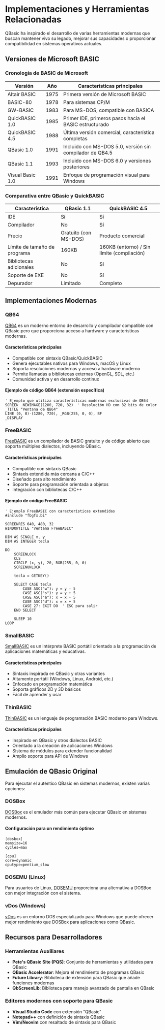 # Implementaciones y Herramientas Relacionadas

QBasic ha inspirado el desarrollo de varias herramientas modernas que buscan mantener vivo su legado, mejorar sus capacidades o proporcionar compatibilidad en sistemas operativos actuales.

## Versiones de Microsoft BASIC

### Cronología de BASIC de Microsoft

| Versión          | Año  | Características principales                              |
| ---------------- | ---- | -------------------------------------------------------- |
| Altair BASIC     | 1975 | Primera versión de Microsoft BASIC                       |
| BASIC-80         | 1978 | Para sistemas CP/M                                       |
| GW-BASIC         | 1983 | Para MS-DOS, compatible con BASICA                       |
| QuickBASIC 1.0   | 1985 | Primer IDE, primeros pasos hacia el BASIC estructurado   |
| QuickBASIC 4.5   | 1988 | Última versión comercial, característica completas       |
| QBasic 1.0       | 1991 | Incluido con MS-DOS 5.0, versión sin compilador de QB4.5 |
| QBasic 1.1       | 1993 | Incluido con MS-DOS 6.0 y versiones posteriores          |
| Visual Basic 1.0 | 1991 | Enfoque de programación visual para Windows              |

### Comparativa entre QBasic y QuickBASIC

| Característica               | QBasic 1.1            | QuickBASIC 4.5                             |
| ---------------------------- | --------------------- | ------------------------------------------ |
| IDE                          | Sí                    | Sí                                         |
| Compilador                   | No                    | Sí                                         |
| Precio                       | Gratuito (con MS-DOS) | Producto comercial                         |
| Límite de tamaño de programa | 160KB                 | 160KB (entorno) / Sin límite (compilación) |
| Bibliotecas adicionales      | No                    | Sí                                         |
| Soporte de EXE               | No                    | Sí                                         |
| Depurador                    | Limitado              | Completo                                   |

## Implementaciones Modernas

### QB64

[QB64](https://qb64.com) es un moderno entorno de desarrollo y compilador compatible con QBasic pero que proporciona acceso a hardware y características modernas.

#### Características principales

- Compatible con sintaxis QBasic/QuickBASIC
- Genera ejecutables nativos para Windows, macOS y Linux
- Soporta resoluciones modernas y acceso a hardware moderno
- Permite llamadas a bibliotecas externas (OpenGL, SDL, etc.)
- Comunidad activa y en desarrollo continuo

#### Ejemplo de código QB64 (extensión específica)

```qbasic
' Ejemplo que utiliza características modernas exclusivas de QB64
SCREEN _NEWIMAGE(1280, 720, 32)  ' Resolución HD con 32 bits de color
_TITLE "Ventana de QB64"
LINE (0, 0)-(1280, 720), _RGB(255, 0, 0), BF
_DISPLAY
```

### FreeBASIC

[FreeBASIC](https://freebasic.net/) es un compilador de BASIC gratuito y de código abierto que soporta múltiples dialectos, incluyendo QBasic.

#### Características principales

- Compatible con sintaxis QBasic
- Sintaxis extendida más cercana a C/C++
- Diseñado para alto rendimiento
- Soporte para programación orientada a objetos
- Integración con bibliotecas C/C++

#### Ejemplo de código FreeBASIC

```freebasic
' Ejemplo FreeBASIC con características extendidas
#include "fbgfx.bi"

SCREENRES 640, 480, 32
WINDOWTITLE "Ventana FreeBASIC"

DIM AS SINGLE x, y
DIM AS INTEGER tecla

DO
    SCREENLOCK
    CLS
    CIRCLE (x, y), 20, RGB(255, 0, 0)
    SCREENUNLOCK
    
    tecla = GETKEY()
    
    SELECT CASE tecla
        CASE ASC("w"): y = y - 5
        CASE ASC("s"): y = y + 5
        CASE ASC("a"): x = x - 5
        CASE ASC("d"): x = x + 5
        CASE 27: EXIT DO  ' ESC para salir
    END SELECT
    
    SLEEP 10
LOOP
```

### SmallBASIC

[SmallBASIC](https://smallbasic.sourceforge.net/) es un intérprete BASIC portátil orientado a la programación de aplicaciones matemáticas y educativas.

#### Características principales

- Sintaxis inspirada en QBasic y otras variantes
- Altamente portátil (Windows, Linux, Android, etc.)
- Enfocado en programación matemática
- Soporta gráficos 2D y 3D básicos
- Fácil de aprender y usar

### ThinBASIC

[ThinBASIC](http://www.thinbasic.com/) es un lenguaje de programación BASIC moderno para Windows.

#### Características principales

- Inspirado en QBasic y otros dialectos BASIC
- Orientado a la creación de aplicaciones Windows
- Sistema de módulos para extender funcionalidad
- Amplio soporte para API de Windows

## Emulación de QBasic Original

Para ejecutar el auténtico QBasic en sistemas modernos, existen varias opciones:

### DOSBox

[DOSBox](https://www.dosbox.com/) es el emulador más común para ejecutar QBasic en sistemas modernos.

#### Configuración para un rendimiento óptimo

```text
[dosbox]
memsize=16
cycles=max

[cpu]
core=dynamic
cputype=pentium_slow
```

### DOSEMU (Linux)

Para usuarios de Linux, [DOSEMU](http://www.dosemu.org/) proporciona una alternativa a DOSBox con mejor integración con el sistema.

### vDos (Windows)

[vDos](http://www.vdos.info/) es un entorno DOS especializado para Windows que puede ofrecer mejor rendimiento que DOSBox para aplicaciones como QBasic.

## Recursos para Desarrolladores

### Herramientas Auxiliares

- **Pete's QBasic Site (PQS)**: Conjunto de herramientas y utilidades para QBasic
- **QBasic Accelerator**: Mejora el rendimiento de programas QBasic
- **Future Library**: Biblioteca de extensión para QBasic que añade funciones modernas
- **QbScreenLib**: Biblioteca para manejo avanzado de pantalla en QBasic

### Editores modernos con soporte para QBasic

- **Visual Studio Code** con extensión "QBasic"
- **Notepad++** con definición de sintaxis QBasic
- **Vim/Neovim** con resaltado de sintaxis para QBasic
